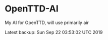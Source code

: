 # OpenTTD-AI
My AI for OpenTTD, will use primarily air

Latest backup: Sun Sep 22 03:53:02 UTC 2019
